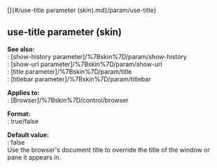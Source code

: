 []{#/use-title parameter (skin).md}/param/use-title}    
## use-title parameter (skin)    
**See also:**    
:   [show-history parameter]/%7Bskin%7D/param/show-history    
:   [show-url parameter]/%7Bskin%7D/param/show-url    
:   [title parameter]/%7Bskin%7D/param/title    
:   [titlebar parameter]/%7Bskin%7D/param/titlebar    
<!-- -->    
**Applies to:**    
:   [Browser]/%7Bskin%7D/control/browser    
<!-- -->    
**Format:**    
:   true/false    
<!-- -->    
**Default value:**    
:   false    
Use the browser\'s document title to override the title of the window or    
pane it appears in.  